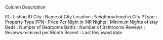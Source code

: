 Column Description

ID : Listing ID
City : Name of City
Location : Neighbourhood in City
PType : Property Type
PPN : Price Per Night in INR
Nights : Minimum Nights of stay
Beds : Number of Bedrooms
Baths : Number of Bathrooms
Reviews : Reviews received per Month
Recent : Last Reviewed date
